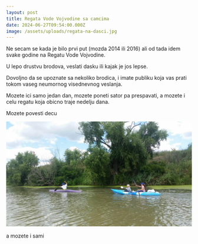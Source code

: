```yaml
---
layout: post
title: Regata Vode Vojvodine sa camcima
date: 2024-06-27T09:54:00.000Z
image: /assets/uploads/regata-na-dasci.jpg
---
```

Ne secam se kada je bilo prvi put (mozda 2014 ili 2016) ali od tada idem svake godine na Regatu Vode Vojvodine.

U lepo drustvu brodova, veslati dasku ili kajak je jos lepse.

Dovoljno da se upoznate sa nekoliko brodica, i imate publiku koja vas prati tokom vaseg neumornog visednevnog veslanja.

Mozete ici samo jedan dan, mozete poneti sator pa prespavati, a mozete i celu regatu koja obicno traje nedelju dana.

Mozete povesti decu

![](/assets/uploads/regata-voje-vojvodine-2018.jpg)

a mozete i sami
